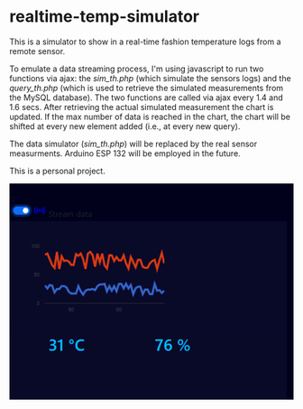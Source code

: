 # realtime-temp-simulator

This is a simulator to show in a real-time fashion temperature logs from a remote sensor. 

To emulate a data streaming process, I'm using javascript to run two functions via ajax: the *sim_th.php* (which simulate the sensors logs) and the *query_th.php* (which is used to retrieve the simulated measurements from the MySQL database). 
The two functions are called via ajax every 1.4 and 1.6 secs. After retrieving the actual simulated measurement the chart is updated.
If the max number of data is reached in the chart, the chart will be shifted at every new element added (i.e., at every new query).

The data simulator (*sim_th.php*) will be replaced by the real sensor measurments. Arduino ESP 132 will be employed in the future.   
 
This is a personal project.


<img src="assets/data_streaming.PNG" width="628"/>


